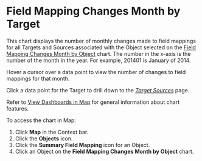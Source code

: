 # Field Mapping Changes Month by Target

This chart displays the number of monthly changes made to field mappings
for all Targets and Sources associated with the Object selected on the
[Field Mapping Changes Month by
Object](Field_Mapping_Changes_Daily_by_Target.htm) chart. The number in
the x-axis is the number of the month in the year. For example, 201401
is January of 2014.

Hover a cursor over a data point to view the number of changes to field
mappings for that month.

Click a data point for the Target to drill down to the *[Target
Sources](../Page_Desc/Target_Sources_H_Map.htm)* page.

Refer to [View Dashboards in Map](View_Dashboards_in_Map.htm) for
general information about chart features.

To access the chart in Map:

1.  Click **Map** in the Context bar.
2.  Click the **Objects** icon.
3.  Click the **Summary Field Mapping** icon for an Object.
4.  Click an Object on the **Field Mapping Changes Month by Object**
    chart.
